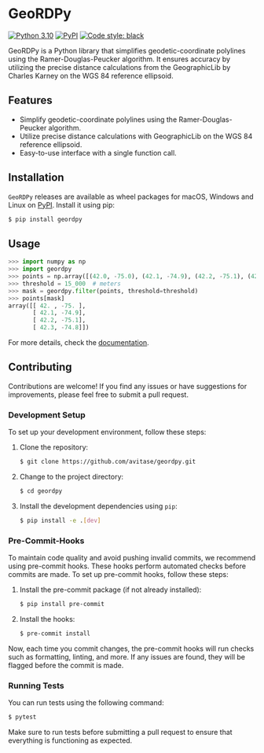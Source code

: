# GeoRDPy
[![Python 3.10](https://img.shields.io/badge/python-3.10-blue.svg)](https://www.python.org/downloads/release/python-3100/)
[![PyPI](https://img.shields.io/pypi/v/geordpy)](https://pypi.org/project/geordpy/)
[![Code style: black](https://img.shields.io/badge/code%20style-black-000000.svg)](https://github.com/psf/black)

GeoRDPy is a Python library that simplifies geodetic-coordinate polylines using the Ramer-Douglas-Peucker algorithm. It ensures accuracy by utilizing the precise distance calculations from the GeographicLib by Charles Karney on the WGS 84 reference ellipsoid.

## Features
- Simplify geodetic-coordinate polylines using the Ramer-Douglas-Peucker algorithm.
- Utilize precise distance calculations with GeographicLib on the WGS 84 reference ellipsoid.
- Easy-to-use interface with a single function call.

## Installation
`GeoRDPy` releases are available as wheel packages for macOS, Windows and Linux on [PyPI](https://pypi.org/project/geordpy/).
Install it using pip:
```bash
$ pip install geordpy
```

## Usage
```python
>>> import numpy as np
>>> import geordpy
>>> points = np.array([(42.0, -75.0), (42.1, -74.9), (42.2, -75.1), (42.3, -74.8)])
>>> threshold = 15_000  # meters
>>> mask = geordpy.filter(points, threshold=threshold)
>>> points[mask]
array([[ 42. , -75. ],
       [ 42.1, -74.9],
       [ 42.2, -75.1],
       [ 42.3, -74.8]])
```

For more details, check the [documentation](https://avitase.github.io/geordpy/).

## Contributing
Contributions are welcome! If you find any issues or have suggestions for improvements, please feel free to submit a pull request.

### Development Setup
To set up your development environment, follow these steps:

1. Clone the repository:
   ```bash
   $ git clone https://github.com/avitase/geordpy.git
   ```

2. Change to the project directory:
   ```bash
   $ cd geordpy
   ```

3. Install the development dependencies using `pip`:
   ```bash
   $ pip install -e .[dev]
   ```

### Pre-Commit-Hooks
To maintain code quality and avoid pushing invalid commits, we recommend using pre-commit hooks. These hooks perform automated checks before commits are made. To set up pre-commit hooks, follow these steps:

1. Install the pre-commit package (if not already installed):
   ```bash
   $ pip install pre-commit
   ```

2. Install the hooks:
   ```bash
   $ pre-commit install
   ```

Now, each time you commit changes, the pre-commit hooks will run checks such as formatting, linting, and more. If any issues are found, they will be flagged before the commit is made.

### Running Tests
You can run tests using the following command:
```bash
$ pytest
```

Make sure to run tests before submitting a pull request to ensure that everything is functioning as expected.
